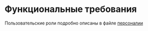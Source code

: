 # Функциональные требования
Пользовательские роли подробно описаны в файле [персоналии](</Personalities.md>)  

